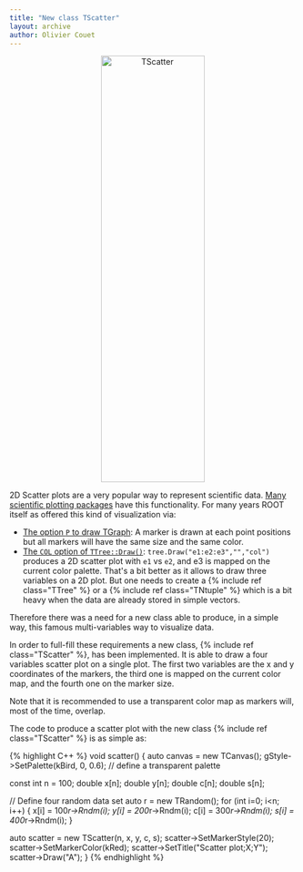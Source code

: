 ```yaml
---
title: "New class TScatter"
layout: archive
author: Olivier Couet
---
```


<center>
   <img src="{{'/assets/images/scatter.png' | relative_url}}" alt="TScatter" style="width: 60%" width="1600" height="749" />
</center>

2D Scatter plots are a very popular way to represent scientific data. [Many scientific plotting
packages](https://matplotlib.org/stable/gallery/shapes_and_collections/scatter.html#sphx-glr-gallery-shapes-and-collections-scatter-py)
have this functionality. For many years ROOT itself as offered this kind of visualization via:

  - [The option `P` to draw TGraph](https://root.cern/doc/master/classTGraphPainter.html#GrP1):
    A marker is  drawn at each point positions but all markers will have the same size and the same color.
  - [The `COL` option of `TTree::Draw()`](https://root.cern/doc/master/classTTree.html#a73450649dc6e54b5b94516c468523e45):
    `tree.Draw("e1:e2:e3","","col")` produces a 2D scatter plot with `e1` vs `e2`, and e3 is mapped on the current
    color palette. That's a bit better as it allows to draw three variables on a 2D plot. But
    one needs to create a {% include ref class="TTree" %} or a {% include ref class="TNtuple" %} which is
    a bit heavy when the data are already stored in simple vectors.

Therefore there was a need for a new class able to produce, in a simple way, this famous
multi-variables way to visualize data.

In order to full-fill these requirements a new class, {% include ref class="TScatter" %}, has been
implemented. It is able to draw a four variables scatter plot on a single plot. The first two variables
are the x and y coordinates of the markers, the third one is mapped on the current color map, and
the fourth one on the marker size.

Note that it is recommended to use a transparent color map as markers will, most of the time, overlap.

The code to produce a scatter plot with the new class {% include ref class="TScatter" %} is as simple as:

{% highlight C++ %}
void scatter()
{
   auto canvas = new TCanvas();
   gStyle->SetPalette(kBird, 0, 0.6); // define a transparent palette

   const int n = 100;
   double x[n];
   double y[n];
   double c[n];
   double s[n];

   // Define four random data set
   auto r  = new TRandom();
   for (int i=0; i<n; i++) {
      x[i] = 100*r->Rndm(i);
      y[i] = 200*r->Rndm(i);
      c[i] = 300*r->Rndm(i);
      s[i] = 400*r->Rndm(i);
   }

   auto scatter = new TScatter(n, x, y, c, s);
   scatter->SetMarkerStyle(20);
   scatter->SetMarkerColor(kRed);
   scatter->SetTitle("Scatter plot;X;Y");
   scatter->Draw("A");
}
{% endhighlight %}

